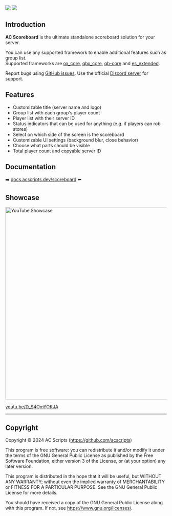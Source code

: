 ![](https://img.shields.io/github/downloads/acscripts/ac_scoreboard/total?logo=github)
![](https://img.shields.io/github/v/release/acscripts/ac_scoreboard?logo=github)

## Introduction
**AC Scoreboard** is the ultimate standalone scoreboard solution for your server.

You can use any supported framework to enable additional features such as group list.  
Supported frameworks are [ox_core](https://github.com/overextended/ox_core), [qbx_core](https://github.com/Qbox-project/qbx_core), [qb-core](https://github.com/qbcore-framework/qb-core) and [es_extended](https://github.com/esx-framework/esx_core).

Report bugs using [GitHub issues](https://github.com/acscripts/ac_scoreboard/issues). Use the official [Discord server](https://discord.acscripts.dev) for support.

## Features
- Customizable title (server name and logo)
- Group list with each group's player count
- Player list with their server ID
- Status indicators that can be used for anything (e.g. if players can rob stores)
- Select on which side of the screen is the scoreboard
- Customizable UI settings (background blur, close behavior)
- Choose what parts should be visible
- Total player count and copyable server ID

## Documentation
➡️ [docs.acscripts.dev/scoreboard](https://docs.acscripts.dev/scoreboard) ⬅️

## Showcase
<a href="https://youtu.be/D_S4OmYOKJA">
    <img src="https://i3.ytimg.com/vi/D_S4OmYOKJA/maxresdefault.jpg" alt="YouTube Showcase" width="600">
</a>

[youtu.be/D_S4OmYOKJA](https://youtu.be/D_S4OmYOKJA)

---

## Copyright
Copyright © 2024 AC Scripts (<https://github.com/acscripts>)

This program is free software: you can redistribute it and/or modify
it under the terms of the GNU General Public License as published by
the Free Software Foundation, either version 3 of the License, or
(at your option) any later version.

This program is distributed in the hope that it will be useful,
but WITHOUT ANY WARRANTY; without even the implied warranty of
MERCHANTABILITY or FITNESS FOR A PARTICULAR PURPOSE.  See the
GNU General Public License for more details.

You should have received a copy of the GNU General Public License
along with this program.  If not, see <https://www.gnu.org/licenses/>.
